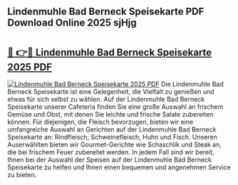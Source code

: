## Lindenmuhle Bad Berneck Speisekarte PDF Download Online 2025 sjHjg

# <h2><a href="http://gca2pjf.nevu.top/?p=Lindenmuhle+Bad+Berneck+Speisekarte">🔗 👉🔴 Lindenmuhle Bad Berneck Speisekarte 2025 PDF</a></h2>

[![Lindenmuhle Bad Berneck Speisekarte 2025 PDF](https://i.imgur.com/dBaPXMq.png)](http://gca2pjf.nevu.top/?p=Lindenmuhle+Bad+Berneck+Speisekarte)
Die Lindenmuhle Bad Berneck Speisekarte ist eine Gelegenheit, die Vielfalt zu genießen und etwas für sich selbst zu wählen. Auf der Lindenmuhle Bad Berneck Speisekarte unserer Cafeteria finden Sie eine große Auswahl an frischem Gemüse und Obst, mit denen Sie leichte und frische Salate zubereiten können. Für diejenigen, die Fleisch bevorzugen, bieten wir eine umfangreiche Auswahl an Gerichten auf der Lindenmuhle Bad Berneck Speisekarte an: Rindfleisch, Schweinefleisch, Huhn und Fisch. Unseren Auserwählten bieten wir Gourmet-Gerichte wie Schaschlik und Steak an, die bei frischem Feuer zubereitet werden. In jedem Fall sind wir bereit, Ihnen bei der Auswahl der Speisen auf der Lindenmuhle Bad Berneck Speisekarte zu helfen und Ihnen einen bequemen und angenehmen Service zu bieten.
